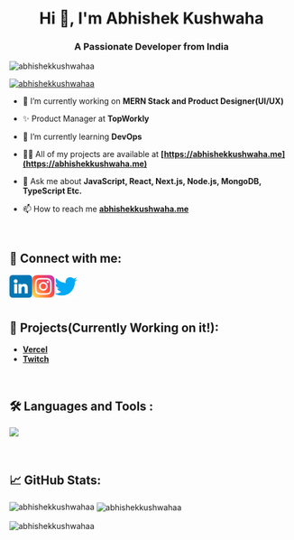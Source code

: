 <h1 align="center">Hi 👋, I'm Abhishek Kushwaha</h1>
<h3 align="center">A Passionate Developer from India</h3>

<p align="left"> <img src="https://komarev.com/ghpvc/?username=abhishekkushwahaa&label=Profile%20views&color=0e75b6&style=flat" alt="abhishekkushwahaa" /> </p>

<p align="left"> <a href="https://github.com/ryo-ma/github-profile-trophy"><img src="https://github-profile-trophy.vercel.app/?username=abhishekkushwahaa" alt="abhishekkushwahaa" /></a> </p>

- 🔭 I’m currently working on **MERN Stack and Product Designer(UI/UX)**

- ✨ Product Manager at **TopWorkly**

- 🌱 I’m currently learning **DevOps**

- 👨‍💻 All of my projects are available at **[https://abhishekkushwaha.me](https://abhishekkushwaha.me)**

- 💬 Ask me about **JavaScript, React, Next.js, Node.js, MongoDB, TypeScript Etc.**

- 📫 How to reach me **[abhishekkushwaha.me](https://abhishekkushwaha.me)**

<br>

## 🤝 Connect with me:

<a href="https://www.linkedin.com/in/abhishekkushwahaa/"><img align="left" src="./images/linkedin.png" width="40" alt="abhishek || linkedin"/></a>
<a href="https://www.instagram.com/abhishekkushwaha.me/"><img align="left" src="./images/instagram.png" width="40" alt="abhishek || Instagram"/></a>
<a href="https://twitter.com/AbhishekKushwaa"><img align="left" src="./images/twitter.png" width="40" alt="abhishek || Twitter"/></a>

<br>
<br>
<br>

## 🚀 Projects(Currently Working on it!):

- **[Vercel](https://github.com/abhishekkushwahaa/Vercel-Clone)**
- **[Twitch](https://github.com/abhishekkushwahaa/Twitch-TV)**

<br>

<div id="badges">
  
## 🛠️ Languages and Tools :
<p>
  <a href="https://skillicons.dev">
   <img src="https://skillicons.dev/icons?i=javascript,typescript,react,nodejs,express,mongodb,html,css,bootstrap,tailwind,jquery,java,firebase,git,github,figma,aws,docker,kubernetes,bash,linux,nextjs,mysql,postgres,nestjs,postman,prisma,redis,redux,sass,vercel,vite,babel,kafka,materialui,bun,emotion,heroku,nginx,p5js,php"/>
  </a>
</p>
</div>

<br>

## 📈 GitHub Stats:

<p><img align="left" src="https://github-readme-stats.vercel.app/api/top-langs?username=abhishekkushwahaa&show_icons=true&locale=en&layout=compact" alt="abhishekkushwahaa" /></p>

<p>&nbsp;<img align="center" src="https://github-readme-stats.vercel.app/api?username=abhishekkushwahaa&show_icons=true&locale=en" alt="abhishekkushwahaa" /></p>

<p><img align="center" src="https://github-readme-streak-stats.herokuapp.com/?user=abhishekkushwahaa&" alt="abhishekkushwahaa" /></p>
